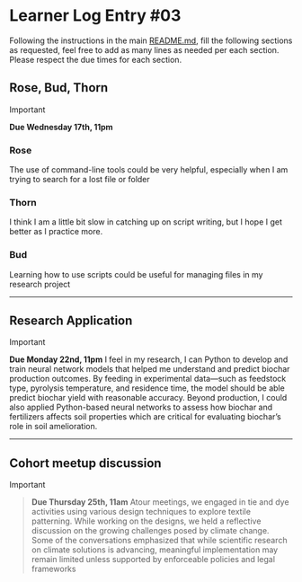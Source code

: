 # Learner Log Entry #03

Following the instructions in the main [README.md](README.md/#entries-instructions), fill the following sections as requested, feel free to add as many lines as needed per each section. Please respect the due times for each section.

## Rose, Bud, Thorn

> [!IMPORTANT]
> **Due Wednesday 17th, 11pm**

### Rose
The use of command-line tools could be very helpful, especially when I am trying to search for a lost file or folder

### Thorn
I think I am a little bit slow in catching up on script writing, but I hope I get better as I practice more.

### Bud
Learning how to use scripts could be useful for managing files in my research project

---

## Research Application

> [!IMPORTANT]
> **Due Monday 22nd, 11pm**
I feel in my research, I can Python to develop and train neural network models that helped me understand and predict biochar production outcomes. By feeding in experimental data—such as feedstock type, pyrolysis temperature, and residence time, the model should be able  predict biochar yield with reasonable accuracy. Beyond production, I  could also applied Python-based neural networks to assess how biochar  and fertilizers affects soil properties which are critical for evaluating biochar’s role in soil amelioration.

---

## Cohort meetup discussion

> [!IMPORTANT]

> **Due Thursday 25th, 11am**
> Atour meetings, we engaged in tie and dye activities using various design techniques to explore textile patterning. While working on the designs, we held a reflective discussion on the growing challenges posed by climate change.  Some of the conversations emphasized that while scientific research on climate solutions is advancing, meaningful implementation may remain limited unless supported by enforceable policies and legal frameworks
